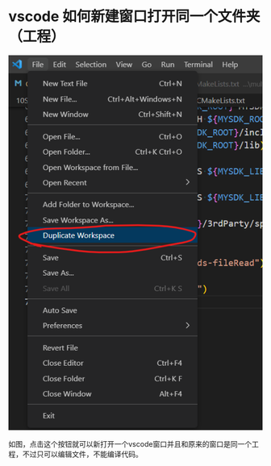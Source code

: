 # vscode 如何新建窗口打开同一个文件夹（工程）

![](./asset/vscode文件夹工程多开.png)

如图，点击这个按钮就可以新打开一个vscode窗口并且和原来的窗口是同一个工程，不过只可以编辑文件，不能编译代码。
